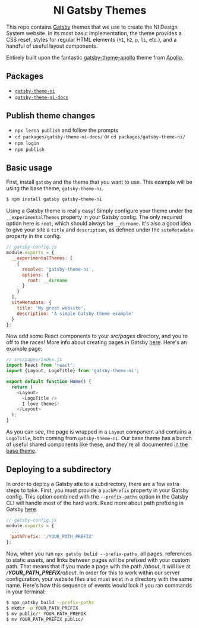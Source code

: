 <div align="center">
<!--   <img height="80" src="https://i.imgur.com/RcWoDL4.png"> -->
  <h1 align="center">NI Gatsby Themes</h1>
</div>

This repo contains [Gatsby](https://gatsbyjs.org) themes that we use to create the NI Design System website. In its most basic implementation, the theme provides a CSS reset, styles for regular HTML elements (`h1`, `h2`, `p`, `li`, etc.), and a handful of useful layout components.

Entirely built upon the fantastic [gatsby-theme-apollo](https://github.com/apollographql/gatsby-theme-apollo) theme from [Apollo](https://www.apollographql.com).

## Packages

- [`gatsby-theme-ni`](./packages/gatsby-theme-ni)
- [`gatsby-theme-ni-docs`](./packages/gatsby-theme-ni-docs)

## Publish theme changes

- `npx lerna publish` and follow the prompts
- `cd packages/gatsby-theme-ni-docs/` or `cd packages/gatsby-theme-ni/`
- `npm login`
- `npm publish`

## Basic usage

First, install `gatsby` and the theme that you want to use. This example will be using the base theme, `gatsby-theme-ni`.

```bash
$ npm install gatsby gatsby-theme-ni
```

Using a Gatsby theme is really easy! Simply configure your theme under the `__experimentalThemes` property in your Gatsby config. The only required option here is `root`, which should always be `__dirname`. It's also a good idea to give your site a `title` and `description`, as defined under the `siteMetadata` property in the config.

```js
// gatsby-config.js
module.exports = {
  __experimentalThemes: [
    {
      resolve: 'gatsby-theme-ni',
      options: {
        root: __dirname
      }
    }
  ],
  siteMetadata: {
    title: 'My great website',
    description: 'A simple Gatsby theme example'
  }
};
```

Now add some React components to your _src/pages_ directory, and you're off to the races! More info about creating pages in Gatsby [here](https://www.gatsbyjs.org/docs/creating-and-modifying-pages/). Here's an example page:

```js
// src/pages/index.js
import React from 'react';
import {Layout, LogoTitle} from 'gatsby-theme-ni';

export default function Home() {
  return (
    <Layout>
      <LogoTitle />
      I love themes!
    </Layout>
  );
}
```

As you can see, the page is wrapped in a `Layout` component and contains a `LogoTitle`, both coming from `gatsby-theme-ni`. Our base theme has a bunch of useful shared components like these, and they're all documented [in the base theme](./packages/gatsby-theme-ni).

## Deploying to a subdirectory

In order to deploy a Gatsby site to a subdirectory, there are a few extra steps to take. First, you must provide a `pathPrefix` property in your Gatsby config. This option combined with the `--prefix-paths` option in the Gatsby CLI will handle most of the hard work. Read more about path prefixing in Gatsby [here](https://www.gatsbyjs.org/docs/path-prefix/).

```js
// gatsby-config.js
module.exports = {
  ...
  pathPrefix: '/YOUR_PATH_PREFIX'
};
```

Now, when you run `npx gatsby bulid --prefix-paths`, all pages, references to static assets, and links between pages will be prefixed with your custom path. That means that if you made a page with the path _/about_, it will live at _/**YOUR_PATH_PREFIX**/about_. In order for this to work within our server configuration, your website files also must exist in a directory with the same name. Here's how this sequence of events would look if you ran commands in your terminal:

```bash
$ npx gatsby build --prefix-paths
$ mkdir -p YOUR_PATH_PREFIX
$ mv public/* YOUR_PATH_PREFIX
$ mv YOUR_PATH_PREFIX public/
```
